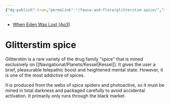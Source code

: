 ```yaml
---
{"dg-publish":true,"permalink":"/fauna-and-flora/glitterstim-spice/","tags":["fauna"],"dgHomeLink":false}
---
```


- [When Eden Was Lost (Ao3)](https://archiveofourown.org/works/19334440/chapters/45992584)

# Glitterstim spice

Glitterstim is a rare variety of the drug family "spice" that is mined exclusively on [[Navigational/Planets/Kessel\|Kessel]]. It gives the user a brief, pleasurable telepathic boost and heightened mental state. However, it is one of the most addictive of spices. 

It is produced from the webs of spice spiders and photoactive, so it must be mined in total darkness and packaged carefully to avoid accidental activation. It primarily only runs through the black market. 
